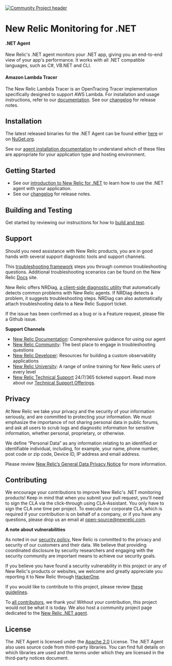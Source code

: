 [![Community Project header](https://github.com/newrelic/open-source-office/raw/master/examples/categories/images/Community_Plus.png)](https://opensource.newrelic.com/oss-category/#community-plus)

# New Relic Monitoring for .NET

#### .NET Agent
New Relic's .NET agent monitors your .NET app, giving you an end-to-end view of your app's performance. It works with all .NET compatible languages, such as C#, VB.NET and CLI.

#### Amazon Lambda Tracer
The New Relic Lambda Tracer is an OpenTracing Tracer implementation specifically designed to support AWS Lambda. For installation and usage instructions, refer to our [documentation](https://docs.newrelic.com/docs/serverless-function-monitoring/aws-lambda-monitoring). See our [changelog](src/AwsLambda/CHANGELOG.md) for release notes.

## Installation

<!-- markdown-link-check-disable-next-line -->
The latest released binaries for the .NET Agent can be found either [here](http://download.newrelic.com/dot_net_agent/latest_release/) or on [NuGet.org](https://www.nuget.org/profiles/newrelic).

See our [agent installation documentation](https://docs.newrelic.com/docs/agents/net-agent/installation/introduction-net-agent-install) to understand which of these files are appropriate for your application type and hosting environment.

## Getting Started

* See our [introduction to New Relic for .NET](https://docs.newrelic.com/docs/agents/net-agent/getting-started/introduction-new-relic-net) to learn how to use the .NET agent with your application.
* See our [changelog](src/Agent/CHANGELOG.md) for release notes.

## Building and Testing

Get started by reviewing our instructions for how to [build and test](docs/development.md).

## Support

Should you need assistance with New Relic products, you are in good hands with several support diagnostic tools and support channels.

This [troubleshooting framework](https://discuss.newrelic.com/t/troubleshooting-frameworks/108787) steps you through common troubleshooting questions. 
Additional troubleshooting scenarios can be found on the New Relic [Docs](https://docs.newrelic.com/docs/agents/net-agent/troubleshooting) site.

New Relic offers NRDiag, [a client-side diagnostic utility](https://docs.newrelic.com/docs/using-new-relic/cross-product-functions/diagnostics-cli-nrdiag/diagnostics-cli-nrdiag/) that automatically detects common problems with New Relic agents. If NRDiag detects a problem, it suggests troubleshooting steps. NRDiag can also automatically attach troubleshooting data to a New Relic Support ticket.

If the issue has been confirmed as a bug or is a Feature request, please file a Github issue.

**Support Channels**

* [New Relic Documentation](https://docs.newrelic.com/docs/agents/net-agent): Comprehensive guidance for using our agent
* [New Relic Community](https://discuss.newrelic.com/tags/c/full-stack-observability/agents/466/dotnetagent): The best place to engage in troubleshooting questions
* [New Relic Developer](https://developer.newrelic.com/): Resources for building a custom observability applications
* [New Relic University](https://learn.newrelic.com/): A range of online training for New Relic users of every level
* [New Relic Technical Support](https://support.newrelic.com/) 24/7/365 ticketed support. Read more about our [Technical Support Offerings](https://docs.newrelic.com/docs/licenses/license-information/general-usage-licenses/global-technical-support-offerings/). 

## Privacy
At New Relic we take your privacy and the security of your information seriously, and are committed to protecting your information. We must emphasize the importance of not sharing personal data in public forums, and ask all users to scrub logs and diagnostic information for sensitive information, whether personal, proprietary, or otherwise.

We define “Personal Data” as any information relating to an identified or identifiable individual, including, for example, your name, phone number, post code or zip code, Device ID, IP address and email address.

Please review [New Relic’s General Data Privacy Notice](https://newrelic.com/termsandconditions/privacy) for more information.

## Contributing
We encourage your contributions to improve New Relic's .NET monitoring products! Keep in mind that when you submit your pull request, you'll need to sign the CLA via the click-through using CLA-Assistant. You only have to sign the CLA one time per project.
To execute our corporate CLA, which is required if your contribution is on behalf of a company, or if you have any questions, please drop us an email at open-source@newrelic.com.

**A note about vulnerabilities**

As noted in our [security policy](https://github.com/newrelic/newrelic-dotnet-agent/security/policy), New Relic is committed to the privacy and security of our customers and their data. We believe that providing coordinated disclosure by security researchers and engaging with the security community are important means to achieve our security goals.

If you believe you have found a security vulnerability in this project or any of New Relic's products or websites, we welcome and greatly appreciate you reporting it to New Relic through [HackerOne](https://hackerone.com/newrelic).

If you would like to contribute to this project, please review [these guidelines](CONTRIBUTING.md).

To [all contributors](https://github.com/newrelic/newrelic-dotnet-agent/graphs/contributors), we thank you!  Without your contribution, this project would not be what it is today.  We also host a community project page dedicated to
the [New Relic .NET agent](https://opensource.newrelic.com/projects/newrelic/newrelic-dotnet-agent).

## License
The .NET Agent is licensed under the [Apache 2.0](http://apache.org/licenses/LICENSE-2.0.txt) License.
The .NET Agent also uses source code from third-party libraries. You can find full details on which libraries are used and the terms under which they are licensed in the third-party notices document.
